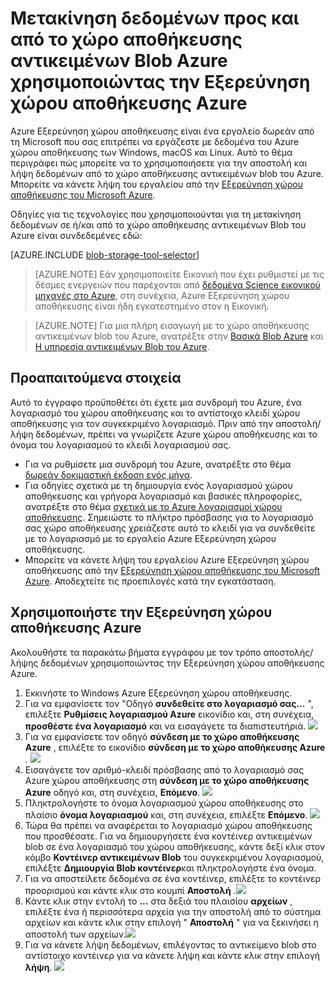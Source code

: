<properties 
    pageTitle="Μετακίνηση δεδομένων προς και από το χώρο αποθήκευσης αντικειμένων Blob Azure χρησιμοποιώντας την Εξερεύνηση χώρου αποθήκευσης Azure | Microsoft Azure" 
    description="Μετακίνηση δεδομένων προς και από το χώρο αποθήκευσης αντικειμένων Blob Azure χρησιμοποιώντας την Εξερεύνηση χώρου αποθήκευσης Azure" 
    services="machine-learning,storage" 
    documentationCenter="" 
    authors="bradsev" 
    manager="jhubbard" 
    editor="cgronlun" />

<tags 
    ms.service="machine-learning" 
    ms.workload="data-services" 
    ms.tgt_pltfrm="na" 
    ms.devlang="na" 
    ms.topic="article" 
    ms.date="08/31/2016"
    ms.author="bradsev" />

# <a name="move-data-to-and-from-azure-blob-storage-using-azure-storage-explorer"></a>Μετακίνηση δεδομένων προς και από το χώρο αποθήκευσης αντικειμένων Blob Azure χρησιμοποιώντας την Εξερεύνηση χώρου αποθήκευσης Azure

Azure Εξερεύνηση χώρου αποθήκευσης είναι ένα εργαλείο δωρεάν από τη Microsoft που σας επιτρέπει να εργάζεστε με δεδομένα του Azure χώρου αποθήκευσης των Windows, macOS και Linux. Αυτό το θέμα περιγράφει πώς μπορείτε να το χρησιμοποιήσετε για την αποστολή και λήψη δεδομένων από το χώρο αποθήκευσης αντικειμένων blob του Azure. Μπορείτε να κάνετε λήψη του εργαλείου από την [Εξερεύνηση χώρου αποθήκευσης του Microsoft Azure](http://storageexplorer.com/).

Οδηγίες για τις τεχνολογίες που χρησιμοποιούνται για τη μετακίνηση δεδομένων σε ή/και από το χώρο αποθήκευσης αντικειμένων Blob του Azure είναι συνδεδεμένες εδώ:
 
[AZURE.INCLUDE [blob-storage-tool-selector](../../includes/machine-learning-blob-storage-tool-selector.md)]   

 
> [AZURE.NOTE] Εάν χρησιμοποιείτε Εικονική που έχει ρυθμιστεί με τις δέσμες ενεργειών που παρέχονται από [δεδομένα Science εικονικού μηχανές στο Azure](machine-learning-data-science-virtual-machines.md), στη συνέχεια, Azure Εξερεύνηση χώρου αποθήκευσης είναι ήδη εγκατεστημένο στον η Εικονική.
 
> [AZURE.NOTE] Για μια πλήρη εισαγωγή με το χώρο αποθήκευσης αντικειμένων blob του Azure, ανατρέξτε στην [Βασικά Blob Azure](../storage/storage-dotnet-how-to-use-blobs.md) και [Η υπηρεσία αντικειμένων Blob του Azure](https://msdn.microsoft.com/library/azure/dd179376.aspx).   

## <a name="prerequisites"></a>Προαπαιτούμενα στοιχεία

Αυτό το έγγραφο προϋποθέτει ότι έχετε μια συνδρομή του Azure, ένα λογαριασμό του χώρου αποθήκευσης και το αντίστοιχο κλειδί χώρου αποθήκευσης για τον συγκεκριμένο λογαριασμό. Πριν από την αποστολή/λήψη δεδομένων, πρέπει να γνωρίζετε Azure χώρου αποθήκευσης και το όνομα του λογαριασμού το κλειδί λογαριασμού σας. 

- Για να ρυθμίσετε μια συνδρομή του Azure, ανατρέξτε στο θέμα [δωρεάν δοκιμαστική έκδοση ενός μήνα](https://azure.microsoft.com/pricing/free-trial/).
- Για οδηγίες σχετικά με τη δημιουργία ενός λογαριασμού χώρου αποθήκευσης και γρήγορα λογαριασμό και βασικές πληροφορίες, ανατρέξτε στο θέμα [σχετικά με το Azure λογαριασμοί χώρου αποθήκευσης](../storage/storage-create-storage-account.md). Σημειώστε το πλήκτρο πρόσβασης για το λογαριασμό σας χώρο αποθήκευσης χρειάζεστε αυτό το κλειδί για να συνδεθείτε με το λογαριασμό με το εργαλείο Azure Εξερεύνηση χώρου αποθήκευσης.
- Μπορείτε να κάνετε λήψη του εργαλείου Azure Εξερεύνηση χώρου αποθήκευσης από την [Εξερεύνηση χώρου αποθήκευσης του Microsoft Azure](http://storageexplorer.com/). Αποδεχτείτε τις προεπιλογές κατά την εγκατάσταση.


<a id="explorer"></a>
## <a name="use-azure-storage-explorer"></a>Χρησιμοποιήστε την Εξερεύνηση χώρου αποθήκευσης Azure 

Ακολουθήστε τα παρακάτω βήματα εγγράφου με τον τρόπο αποστολής/λήψης δεδομένων χρησιμοποιώντας την Εξερεύνηση χώρου αποθήκευσης Azure. 

1.  Εκκινήστε το Windows Azure Εξερεύνηση χώρου αποθήκευσης.
2.  Για να εμφανίσετε τον "Οδηγό **συνδεθείτε στο λογαριασμό σας...** ", επιλέξτε **Ρυθμίσεις λογαριασμού Azure** εικονίδιο και, στη συνέχεια, **προσθέστε ένα λογαριασμό** και να εισαγάγετε τα διαπιστευτήριά. ![](./media/machine-learning-data-science-move-data-to-azure-blob-using-azure-storage-explorer/add-an-azure-store-account.png)
3.  Για να εμφανίσετε τον οδηγό **σύνδεση με το χώρο αποθήκευσης Azure** , επιλέξτε το εικονίδιο **σύνδεση με το χώρο αποθήκευσης Azure** . ![](./media/machine-learning-data-science-move-data-to-azure-blob-using-azure-storage-explorer/connect-to-azure-storage-1.png)
4. Εισαγάγετε τον αριθμό-κλειδί πρόσβασης από το λογαριασμό σας Azure χώρου αποθήκευσης στη **σύνδεση με το χώρο αποθήκευσης Azure** οδηγό και, στη συνέχεια, **Επόμενο**. ![](./media/machine-learning-data-science-move-data-to-azure-blob-using-azure-storage-explorer/connect-to-azure-storage-2.png)
5. Πληκτρολογήστε το όνομα λογαριασμού χώρου αποθήκευσης στο πλαίσιο **όνομα λογαριασμού** και, στη συνέχεια, επιλέξτε **Επόμενο**. ![](./media/machine-learning-data-science-move-data-to-azure-blob-using-azure-storage-explorer/attach-external-storage.png)
6. Τώρα θα πρέπει να αναφέρεται το λογαριασμό χώρου αποθήκευσης που προσθέσατε. Για να δημιουργήσετε ένα κοντέινερ αντικειμένων blob σε ένα λογαριασμό του χώρου αποθήκευσης, κάντε δεξί κλικ στον κόμβο **Κοντέινερ αντικειμένων Blob** του συγκεκριμένου λογαριασμού, επιλέξτε **Δημιουργία Blob κοντέινερ**και πληκτρολογήστε ένα όνομα.
7. Για να αποστείλετε δεδομένα σε ένα κοντέινερ, επιλέξτε το κοντέινερ προορισμού και κάντε κλικ στο κουμπί **Αποστολή** .![](./media/machine-learning-data-science-move-data-to-azure-blob-using-azure-storage-explorer/storage-accounts.png)
8. Κάντε κλικ στην εντολή το **...** στα δεξιά του πλαισίου **αρχείων** , επιλέξτε ένα ή περισσότερα αρχεία για την αποστολή από το σύστημα αρχείων και κάντε κλικ στην επιλογή " **Αποστολή** " για να ξεκινήσει η αποστολή των αρχείων.![](./media/machine-learning-data-science-move-data-to-azure-blob-using-azure-storage-explorer/upload-files-to-blob.png)
7. Για να κάνετε λήψη δεδομένων, επιλέγοντας το αντικείμενο blob στο αντίστοιχο κοντέινερ για να κάνετε λήψη και κάντε κλικ στην επιλογή **λήψη**. ![](./media/machine-learning-data-science-move-data-to-azure-blob-using-azure-storage-explorer/download-files-from-blob.png)


